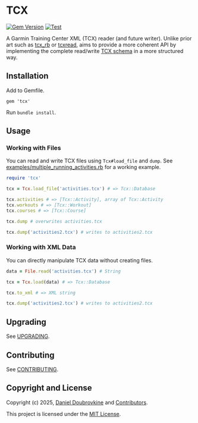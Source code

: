 # TCX

[![Gem Version](https://badge.fury.io/rb/tcx.svg)](https://badge.fury.io/rb/tcx)
[![Test](https://github.com/dblock/tcx/actions/workflows/test.yml/badge.svg?branch=master)](https://github.com/dblock/tcx/actions/workflows/test.yml)

A Garmin Training Center XML (TCX) reader (and future writer). Unlike prior art such as [tcx_rb](https://github.com/keithdoggett/tcx_rb) or [tcxread](https://github.com/firefly-cpp/tcxread), aims to provide a more coherent API by implementing the complete read/write [TCX schema](https://www8.garmin.com/xmlschemas/TrainingCenterDatabasev2.xsd) in a more structured way.

## Installation

Add to Gemfile.

```
gem 'tcx'
```

Run `bundle install`.

## Usage

### Working with Files

You can read and write TCX files using `Tcx#load_file` and `dump`. See [examples/multiple_running_activities.rb](examples/multiple_running_activities.rb) for a working example.

```ruby
require 'tcx'

tcx = Tcx.load_file('activities.tcx') # => Tcx::Database

tcx.activities # => [Tcx::Activity], array of Tcx::Activity
tcx.workouts # => [Tcx::Workout]
tcx.courses # => [Tcx::Course]

tcx.dump # overwrites activities.tcx

tcx.dump('activities2.tcx') # writes to activities2.tcx
```

### Working with XML Data

You can directly manipulate TCX data without creating files.

```ruby
data = File.read('activities.tcx') # String

tcx = Tcx.load(data) # => Tcx::Database

tcx.to_xml # => XML string

tcx.dump('activities2.tcx') # writes to activities2.tcx
```

## Upgrading

See [UPGRADING](UPGRADING.md).

## Contributing

See [CONTRIBUTING](CONTRIBUTING.md).

## Copyright and License

Copyright (c) 2025, [Daniel Doubrovkine](https://twitter.com/dblockdotorg) and [Contributors](CHANGELOG.md).

This project is licensed under the [MIT License](LICENSE.md).
